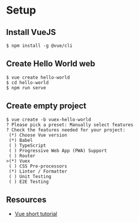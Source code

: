 # Setup

## Install VueJS

```
$ npm install -g @vue/cli
```

## Create Hello World web

```
$ vue create hello-world
$ cd hello-world
$ npm run serve
```

## Create empty project

```
$ vue create -b vuex-hello-world
? Please pick a preset: Manually select features
? Check the features needed for your project:
 (*) Choose Vue version
 (*) Babel
 ( ) TypeScript
 ( ) Progressive Web App (PWA) Support
 ( ) Router
>(*) Vuex
 ( ) CSS Pre-processors
 (*) Linter / Formatter
 ( ) Unit Testing
 ( ) E2E Testing
```

## Resources

* [Vue short tutorial](https://flaviocopes.nyc3.digitaloceanspaces.com/vue-handbook/vue-handbook.pdf)
